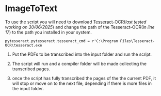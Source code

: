 # ImageToText

To use the script you will need to download [Tesseract-OCR](https://github.com/UB-Mannheim/tesseract/wiki)(*last tested working on 30/06/2025*) and change the path of the Tesseract-OCR(*in line 17*) to the path you installed in your system.
```
pytesseract.pytesseract.tesseract_cmd = r'C:\Program Files\Tesseract-OCR\tesseract.exe
```
1. Put the PDFs to be transcribed into the input folder and run the script.
2. The script will run and a compiler folder will be made collecting the transcribed pages.

3. once the script has fully transcribed the pages of the the current PDF, it will stop or move on to the next file, depending if there is more files in the input folder.


